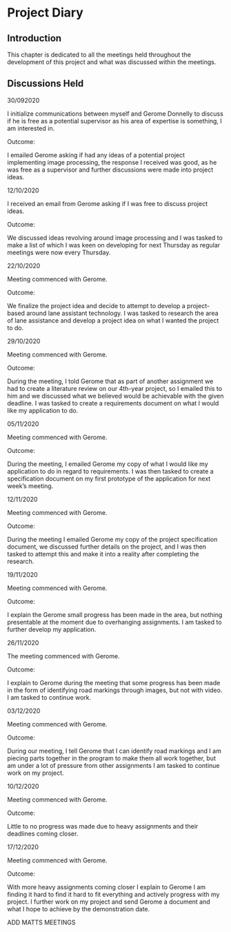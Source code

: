 # Project Diary

## Introduction
This chapter is dedicated to all the meetings held throughout the development of this project and what was discussed within the meetings.

## Discussions Held

30/092020 


I initialize communications between myself and Gerome Donnelly to discuss if he is free as a potential supervisor as his area of expertise is something, I am interested in.


Outcome:


I emailed Gerome asking if had any ideas of a potential project implementing image processing, the response I received was good, as he was free as a supervisor and further discussions were made into project ideas.

12/10/2020


I received an email from Gerome asking if I was free  to discuss project ideas.


Outcome: 


We discussed ideas revolving around image processing and I was tasked to make a list of which I was keen on developing for next Thursday as regular meetings were now every Thursday. 

22/10/2020


Meeting commenced with Gerome.


Outcome:


We finalize the project idea and decide to attempt to develop a project-based around lane assistant technology. I was tasked to research the area of lane assistance and develop a project idea on what I wanted the project to do.

29/10/2020


Meeting commenced with Gerome.


Outcome:


During the meeting, I told Gerome that as part of another assignment we had to create a literature review on our 4th-year project, so I emailed this to him and we discussed what we believed would be achievable with the given deadline. I was tasked to create a requirements document on what I would like my application to do.

05/11/2020


Meeting commenced with Gerome.


Outcome:


During the meeting, I emailed Gerome my copy of what I would like my application to do in regard to requirements. I was then tasked to create a specification document on my first prototype of the application for next week’s meeting.


12/11/2020 


Meeting commenced with Gerome.


Outcome:


During the meeting I emailed Gerome my copy of the project specification document, we discussed further details on the project, and I was then tasked to attempt this and make it into a reality after completing the research. 


19/11/2020 


Meeting commenced with Gerome.


Outcome:


I explain the Gerome small progress has been made in the area, but nothing presentable at the moment due to overhanging assignments. I am tasked to further develop my application.


26/11/2020 


The meeting commenced with Gerome.


Outcome:


I explain to Gerome during the meeting that some progress has been made in the form of identifying road markings through images, but not with video. I am tasked to continue work. 


03/12/2020 


Meeting commenced with Gerome.


Outcome:


During our meeting, I tell Gerome that I can identify road markings and I am piecing parts together in the program to make them all work together, but am under a lot of pressure from other assignments  I am tasked to continue work on my project. 


10/12/2020 


Meeting commenced with Gerome.


Outcome:


Little to no progress was made due to heavy assignments and their deadlines coming closer.


17/12/2020 


Meeting commenced with Gerome.


Outcome:


With more heavy assignments coming closer I explain to Gerome I am finding it hard to find it hard to fit everything and actively progress with my project. I further work on my project and send Gerome a document and what I hope to achieve by the demonstration date. 


ADD MATTS MEETINGS
